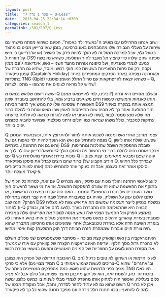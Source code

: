 ```yaml
---
layout: post
title:  "עונה 1 פרק 7 – Q-Less"
date:   2013-04-25 22:34:14 +0300
categories: season_1
permalink: /S01/E07/Q_Less
---
```

ושוב אנחנו מתחילים עם מוטיב ה"באשיר ילד כאפות". הפעם כשהוא מפתה מישהי עם שיחות על מעללי הגבורה שלו מהמבחנים באוניברסיטה, בזמן שאו'ברייאן מביט בו מהצד בגועל גלוי, אבל למרבה המזל זה לא הולך להיות פרק על באשיר (או או'ברייאן) כי חיש קל חוזרת ל-DS9 ספינה שהם שלחו כדי להציץ אל מעבר לחור התולעת, כשהיא מיובשת כמעט לגמרי מאנרגיה, ועל סיפונה אורחת מהצד השני – ואש, אינדיאנה ג'ונס ממין נקבה, רק עם פחות התעניינות בשטויות כמו חוקי רכוש ומוסר, שהיא גם החברה של קפטן פיקארד (Captain's Holiday) ולאחרונה נצפתה באחד הפרקים המחפירים ביותר בתולדות TNG (Qpid) כשהיא יוצאת להרפתקאות עם טרול החלל האומניפוטנטי – Q, שחיש קל מראה לצופים את פרצופו – מתכון לצרות!

עושה רושם שלואש נמאס מ-Q (ובינינו, למי לא יימאס ממנו?) ובשלב מסויים היא זנחה אותו לאנחות והמשיכה לעשות חיים משוגעים ברביע גמא, בלי להתחשב בעובדה שאין לה ממש איך לחזור הביתה (האפשרות שספינה של DS9 תמצא אותה במקרה באיזור חור התולעת ואחר כך לא תהיה שום התייחסות לאופן שבו מצאו אותה כי לכולם ברור שזה לא הגיוני אז למה לטרוח כנראה לא עלתה בדעתה), מה שלא מנע ממנה לבזוז עתיקות למכביר, כולל משהו שנראה כמו יהלום זרחני מפלצתי שמיועד להביא סכומים יפים ביותר.

Q עצמו מזדנב אחרי ואש ומנסה לשכנע אותה לחזור ולהתרוצץ איתו, וכשבאשיר המסכן מנסה להתחיל עם ואש הוא הופך להיות ילד כאפות גם של Q, שפשוט שולח אותו לישון (וראו גם את התמונה). בינתיים DS9 סובלת מהפסקות חשמל שהולכות ומחריפות, וכשאו'ברייאן שם לב לכך ש-Q מבקר אותם נהיה לכולם ברור מי החשוד פה וסיסקו הולך עם Q מכות בזירת איגרוף מאולתרת כש-Q עוטה שפם ומבטא מתאימים. קצת עצוב – ברור שהם רוצים לבדל את סיסקו מפיקארד (היריב הקבוע של Q, שבדרך כלל התיש אותו למוות בדיבורים) וסיסקו אומר זאת בעצמו, אבל זה בעיקר עוזר להמחיש כמה פיקארד מוצלח יותר.

עם זאת, למרות כל הכיף של Q לועג לאנשי התחנה והולך מכות עם סיסקו, הוא מכחיש בתוקף את ההאשמה שהוא זה שגורם להפסקות החשמל. אז את מי נשאר להאשים חוץ מועד העובדים של חברת החשמל? המממ... האם היה אקדח במערכה הראשונה, או סתם יהלום ענק על השולחן, שהיה גם במעבורת החלל שבה היה קצר דומה בתחילת הפרק? והנה שוב DS9 נכשלת בנסיון לייצר תעלומה שמשום מה אף איש צוות לא מצליח לפתור (ו-Q לועג להם על זה, ובצדק). הבעיה היא שהתעלומה הזו מתבררת בערך באמצע הפרק וכל ההמשך הצפוי שלו (ואש מנסה למכור את הפריטים שלה במכירה פומבית בעזרת קווארק; היהלום כמעט משמיד את התחנה; מגלים אותו ברגע האחרון לא בעזרת חשיבה חדה אלא בעזרת טכנובאבל; אחרי שמעיפים אותו מהסיפון מתברר שהוא היה צורת חיים עוברית שממהרת חזרה הביתה דרך חוק התולעת) קצת איטי ומתיש.

האינטראקציה בין ואש וקווארק קצת מביכה – מסתבר שכשמפגישים שני נוכלים השלם לא בהכרח גדול מסך חלקיו. עדיפה האינטראקציה הקצרה של קווארק עם אודו שממשיך את מסורת המונולוגים על המוזריות של המינים האנושיים והפעם בנושאי צבירת רכוש.

האכזבה הגדולה של הפרק היא כמובן Q. לא כי הדמות או השחקן לא טובים כרגיל (הם תמיד מצויינים) אלא כי פרקי Q צריכים לעשות שימוש אמיתי ב-Q וב"אתגרים" שהוא מציב בפני הדמויות שהוא פוגש. כמה מהפרקים המצויינים ביותר של TNG היו כאלו בזכות זה. כאן, לעומת זאת, הוא על תקן מתבונן מהצד שצוחק על כולם אבל לא מניע כלום בעלילה, ואפשר היה למחוק אותו מהפרק לגמרי מבלי לשנות בו כמעט כלום. עושה רושם שהוא גם לא עתיד לחזור לסדרה, וחבל, אבל מנקודת מבטו של Q אכן לא ברור למה לו להתעניין בכזו תחנת חלל נידחת עם מפקד תחנה שהוא כל כך לא פיקארד.